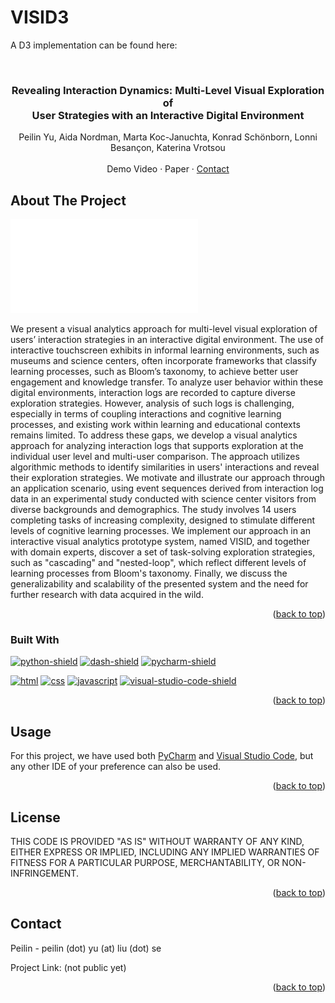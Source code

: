 <a name="readme-top"></a>

# VISID3

A D3 implementation can be found here: 

<br />

<div align="center">
<!--   <a href="https://github.com/github_username/repo_name">
    <img src="images/logo.png" alt="Logo" width="80" height="80">
  </a> -->

<h3 align="center">Revealing Interaction Dynamics: Multi-Level Visual Exploration of <br/> User Strategies with an Interactive Digital Environment</h3>

  <p align="center">
    Peilin Yu, Aida Nordman, Marta Koc-Januchta, Konrad Schönborn, Lonni Besançon, Katerina Vrotsou
    <br/><br/>
    Demo Video
    ·
    Paper
    ·
    <a href="#contact">Contact</a>
  </p>
</div>


## About The Project

[![Teaser][teaser]]()

We present a visual analytics approach for multi-level visual exploration of users’ interaction strategies in an interactive digital environment.
The use of interactive touchscreen exhibits in informal learning environments, such as museums and science centers, often incorporate frameworks that classify learning processes, such as Bloom’s taxonomy, to achieve better user engagement and knowledge transfer.
To analyze user behavior within these digital environments, interaction logs are recorded to capture diverse exploration strategies.
However, analysis of such logs is challenging, especially in terms of coupling interactions and cognitive learning processes, and existing work within learning and educational contexts remains limited.
To address these gaps, we develop a visual analytics approach for analyzing interaction logs that supports exploration at the individual user level and multi-user comparison. 
The approach utilizes algorithmic methods to identify similarities in users' interactions and reveal their exploration strategies.
We motivate and illustrate our approach through an application scenario, using event sequences derived from interaction log data in an experimental study conducted with science center visitors from diverse backgrounds and demographics.
The study involves 14 users completing tasks of increasing complexity, designed to stimulate different levels of cognitive learning processes.
We implement our approach in an interactive visual analytics prototype system, named VISID, and together with domain experts, discover a set of task-solving exploration strategies, such as "cascading" and "nested-loop", which reflect different levels of learning processes from Bloom's taxonomy. 
Finally, we discuss the generalizability and scalability of the presented system and the need for further research with data acquired in the wild.  

<p align="right">(<a href="#readme-top">back to top</a>)</p>



### Built With

[![python-shield]][python-url]
[![dash-shield]][dash-url]
[![pycharm-shield]][pycharm-url]

[![html][html-shield]][html-url]
[![css][css-shield]][css-url]
[![javascript][javascript-shield]][javascript-url]
[![visual-studio-code-shield]][visual-studio-code-url]


<p align="right">(<a href="#readme-top">back to top</a>)</p>



## Usage

For this project, we have used both [PyCharm](https://www.jetbrains.com/pycharm) and [Visual Studio Code](https://code.visualstudio.com), but any other IDE of your preference can also be used. 

<p align="right">(<a href="#readme-top">back to top</a>)</p>



## License

THIS CODE IS PROVIDED "AS IS" WITHOUT WARRANTY OF ANY KIND, EITHER EXPRESS OR IMPLIED, INCLUDING ANY IMPLIED WARRANTIES OF FITNESS FOR A PARTICULAR PURPOSE, MERCHANTABILITY, OR NON-INFRINGEMENT.

<p align="right">(<a href="#readme-top">back to top</a>)</p>



## Contact 

<a name="contact"></a>

Peilin - peilin (dot) yu (at) liu (dot) se

Project Link: (not public yet)

<p align="right">(<a href="#readme-top">back to top</a>)</p>


<!-- MARKDOWN LINKS & IMAGES -->
<!-- https://www.markdownguide.org/basic-syntax/#reference-style-links -->
<!-- Reousrces: https://dev.to/envoy_/150-badges-for-github-pnk -->
[python-shield]: https://img.shields.io/badge/Python-3776AB?style=for-the-badge&logo=python&logoColor=white
[python-url]: https://www.python.org/downloads/release/python-3100

[dash-shield]: https://img.shields.io/badge/dash-008DE4?style=for-the-badge&logo=dash&logoColor=white
[dash-url]: https://dash.plotly.com

[pycharm-shield]: https://img.shields.io/badge/PyCharm-000000.svg?&style=for-the-badge&logo=PyCharm&logoColor=white
[pycharm-url]: https://www.jetbrains.com/pycharm

[javascript-shield]: https://img.shields.io/badge/JavaScript-F7DF1E?style=for-the-badge&logo=javascript&logoColor=black
[javascript-url]: https://www.javascript.com

[html-shield]: https://img.shields.io/badge/HTML-239120?style=for-the-badge&logo=html5&logoColor=white
[html-url]: https://html.com

[css-shield]: https://img.shields.io/badge/CSS-239120?&style=for-the-badge&logo=css3&logoColor=white
[css-url]: https://css3.com

[teaser]: images/teaser.pdf

[visual-studio-code-shield]: https://img.shields.io/badge/Visual_Studio_Code-0078D4?style=for-the-badge&logo=visual%20studio%20code&logoColor=white
[visual-studio-code-url]: https://code.visualstudio.com
